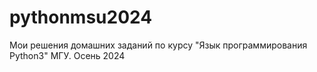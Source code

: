 # pythonmsu2024
Мои решения домашних заданий по курсу "Язык программирования Python3" МГУ. Осень 2024 
